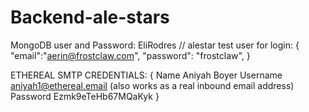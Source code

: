 # Backend-ale-stars

MongoDB user and Password: EliRodres // alestar
test user for login: {	
  "email":"aerin@frostclaw.com",
	"password": "frostclaw",
}

ETHEREAL SMTP CREDENTIALS:
{
Name	Aniyah Boyer
Username	aniyah1@ethereal.email (also works as a real inbound email address)
Password	Ezmk9eTeHb67MQaKyk
}